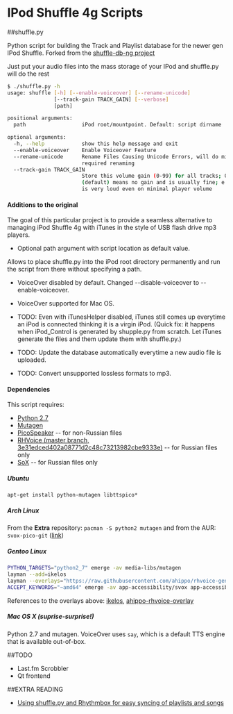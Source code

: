 # IPod Shuffle 4g Scripts

##shuffle.py

Python script for building the Track and Playlist database for the newer gen IPod Shuffle.
Forked from the [shuffle-db-ng project](https://code.google.com/p/shuffle-db-ng/)

Just put your audio files into the mass storage of your IPod and shuffle.py will do the rest
```bash
$ ./shuffle.py -h
usage: shuffle [-h] [--enable-voiceover] [--rename-unicode]
               [--track-gain TRACK_GAIN] [--verbose]
               [path]

positional arguments:
  path                  iPod root/mountpoint. Default: script dirname

optional arguments:
  -h, --help            show this help message and exit
  --enable-voiceover    Enable Voiceover Feature
  --rename-unicode      Rename Files Causing Unicode Errors, will do minimal
                        required renaming
  --track-gain TRACK_GAIN
                        Store this volume gain (0-99) for all tracks; 0
                        (default) means no gain and is usually fine; e.g. 60
                        is very loud even on minimal player volume
```

#### Additions to the original
The goal of this particular project is to provide a seamless alternative
to managing iPod Shuffle 4g with iTunes in the style of USB flash drive
mp3 players.

* Optional path argument with script location as default value.

Allows to place shuffle.py into the iPod root directory permanently and run
the script from there without specifying a path.

* VoiceOver disabled by default. Changed --disable-voiceover to
--enable-voiceover.

* VoiceOver supported for Mac OS.

* TODO: Even with iTunesHelper disabled, iTunes still comes up everytime an
iPod is connected thinking it is a virgin iPod. (Quick fix: it happens when iPod_Control
is generated by shupple.py from scratch. Let iTunes generate the files and them update
them with shuffle.py.)

* TODO: Update the database automatically everytime a new audio file is uploaded.

* TODO: Convert unsupported lossless formats to mp3.

#### Dependencies

This script requires:

* [Python 2.7](http://www.python.org/download/releases/2.7/)
* [Mutagen](https://code.google.com/p/mutagen/)
* [PicoSpeaker](http://picospeaker.tk/readme.php) -- for non-Russian files
* [RHVoice (master branch, 3e31edced402a08771d2c48c73213982cbe9333e)](https://github.com/Olga-Yakovleva/RHVoice) -- for Russian files only
* [SoX](http://sox.sourceforge.net) -- for Russian files only

##### Ubuntu

`apt-get install python-mutagen libttspico*`

##### Arch Linux

From the **Extra** repository: `pacman -S python2 mutagen` and from the AUR: `svox-pico-git` ([link](https://aur.archlinux.org/packages/svox-pico-git/))

##### Gentoo Linux

```bash
PYTHON_TARGETS="python2_7" emerge -av media-libs/mutagen
layman --add=ikelos
layman --overlays="https://raw.githubusercontent.com/ahippo/rhvoice-gentoo-overlay/master/repositories.xml" --fetch --add=ahippo-rhvoice-overlay
ACCEPT_KEYWORDS="~amd64" emerge -av app-accessibility/svox app-accessibility/rhvoice
```
References to the overlays above: [ikelos](http://git.overlays.gentoo.org/gitweb/?p=dev/ikelos.git;a=summary), [ahippo-rhvoice-overlay](https://github.com/ahippo/rhvoice-gentoo-overlay)

##### Mac OS X (suprise-surprise!)
Python 2.7 and mutagen. VoiceOver uses `say`, which is a default TTS engine that is available out-of-box.

##TODO
* Last.fm Scrobbler
* Qt frontend

##EXTRA READING
* [Using shuffle.py and Rhythmbox for easy syncing of playlists and songs](http://nims11.wordpress.com/2013/10/12/ipod-shuffle-4g-under-linux/)

